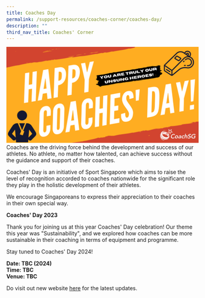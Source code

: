 ```yaml
---
title: Coaches Day
permalink: /support-resources/coaches-corner/coaches-day/
description: ""
third_nav_title: Coaches' Corner
---
```

![](/images/Support/Coache's%20Corner/Coaches's%20Day%20Website%20Banner.png)
Coaches are the driving force behind the development and success of our athletes. No athlete, no matter how talented, can achieve success without the guidance and support of their coaches.

Coaches' Day is an initiative of Sport Singapore which aims to raise the level of recognition accorded to coaches nationwide for the significant role they play in the holistic development of their athletes.

We encourage Singaporeans to express their appreciation to their coaches in their own special way.

**Coaches' Day 2023**

Thank you for joining us at this&nbsp;year Coaches' Day celebration! Our theme this year was "Sustainability", and we explored how coaches can be more sustainable in their coaching in terms of equipment and programme. 

Stay tuned to Coaches' Day 2024!

**Date: TBC (2024)**
<br>
**Time: TBC**
<br>
**Venue: TBC**
<br>


Do visit out new website&nbsp;[here](https://coachsg.sportsingapore.gov.sg/)&nbsp;for the latest updates.
